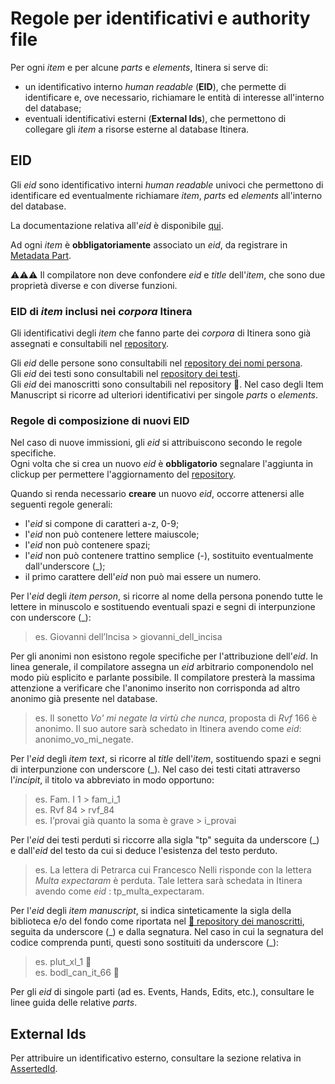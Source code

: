 # Regole per identificativi e authority file

Per ogni _item_ e per alcune _parts_ e _elements_, Itinera si serve di:
* un identificativo interno _human readable_ (**EID**), che permette di identificare e, ove necessario, richiamare le entità di interesse all'interno del database;  
* eventuali identificativi esterni (**External Ids**), che permettono di collegare gli _item_ a risorse esterne al database Itinera.  

## EID
Gli _eid_ sono identificativo interni _human readable_ univoci che permettono di identificare ed eventualmente richiamare _item_, _parts_ ed _elements_ all'interno del database.   

La documentazione relativa all'_eid_ è disponibile [qui](https://myrmex.github.io/overview/cadmus/dev/concepts/lookup).    

Ad ogni _item_ è **obbligatoriamente** associato un _eid_, da registrare in [Metadata Part](Metadata_Part.md).  

⚠️⚠️⚠️ Il compilatore non deve confondere _eid_ e _title_ dell'_item_, che sono due proprietà diverse e con diverse funzioni.   

### EID di _item_ inclusi nei _corpora_ Itinera
Gli identificativi degli _item_ che fanno parte dei _corpora_ di Itinera sono già assegnati e consultabili nel [repository](repository.md).  

Gli _eid_ delle persone sono consultabili nel [repository dei nomi persona](https://shortest.link/m1EA).  
Gli _eid_ dei testi sono consultabili nel [repository dei testi](https://shortest.link/m1EQ).  
Gli _eid_ dei manoscritti sono consultabili nel repository 🚧. Nel caso degli Item Manuscript si ricorre ad ulteriori identificativi per singole _parts_ o _elements_. 

### Regole di composizione di nuovi EID 
Nel caso di nuove immissioni, gli _eid_ si attribuiscono secondo le regole specifiche.  
Ogni volta che si crea un nuovo _eid_ è **obbligatorio** segnalare l'aggiunta in clickup per permettere l'aggiornamento del [repository](repository.md).  

Quando si renda necessario **creare** un nuovo _eid_, occorre attenersi alle seguenti regole generali:  
* l'_eid_ si compone di caratteri a-z, 0-9; 
* l'_eid_ non può contenere lettere maiuscole;  
* l'_eid_ non può contenere spazi;
* l'_eid_ non può contenere trattino semplice (-), sostituito eventualmente dall'underscore (\_); 
* il primo carattere dell'_eid_ non può mai essere un numero.  

Per l'_eid_ degli _item person_, si ricorre al nome della persona ponendo tutte le lettere in minuscolo e sostituendo eventuali spazi e segni di interpunzione con underscore (\_):  
> es.  Giovanni dell’Incisa > giovanni_dell_incisa   

Per gli anonimi non esistono regole specifiche per l'attribuzione dell'_eid_. In linea generale, il compilatore assegna un _eid_ arbitrario componendolo nel modo più esplicito e parlante possibile. Il compilatore presterà la massima attenzione a verificare che l'anonimo inserito non corrisponda ad altro anonimo già presente nel database.  

> es. Il sonetto _Vo' mi negate la virtù che nunca_, proposta di _Rvf_ 166 è anonimo. Il suo autore sarà schedato in Itinera avendo come _eid_: anonimo_vo_mi_negate.  

Per l'_eid_ degli _item text_, si ricorre al _title_ dell'_item_, sostituendo spazi e segni di interpunzione con underscore (\_). Nel caso dei testi citati attraverso l'_incipit_, il titolo va abbreviato in modo opportuno:  
>  es. Fam. I 1 > fam_i_1    
>  es. Rvf 84 > rvf_84    
>  es. I’provai già quanto la soma è grave > i_provai   

Per l'_eid_ dei testi perduti si riccorre alla sigla "tp" seguita da underscore (\_) e dall'_eid_ del testo da cui si deduce l'esistenza del testo perduto.  
> es. La lettera di Petrarca cui Francesco Nelli risponde con la lettera _Multa expectaram_ è perduta. Tale lettera sarà schedata in Itinera avendo come _eid_ : tp_multa_expectaram.  

Per l'_eid_ degli _item manuscript_, si indica sinteticamente la sigla della biblioteca e/o del fondo come riportata nel [🚧 repository dei manoscritti](repository.md), seguita da underscore (\_) e dalla segnatura. Nel caso in cui la segnatura del codice comprenda punti, questi sono sostituiti da underscore (\_):  
> es. plut_xl_1 🚧  
> es. bodl_can_it_66 🚧  

Per gli _eid_ di singole parti (ad es. Events, Hands, Edits, etc.), consultare le linee guida delle relative _parts_.  


## External Ids
Per attribuire un identificativo esterno, consultare la sezione relativa in [AssertedId](Asserted_Ids_Brick.md).
